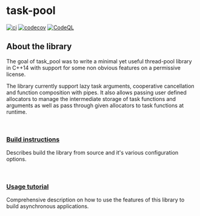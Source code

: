 # task-pool


[![ci](https://github.com/benny-edlund/task-pool/actions/workflows/ci.yml/badge.svg)](https://github.com/benny-edlund/task-pool/actions/workflows/ci.yml)
[![codecov](https://codecov.io/gh/benny-edlund/task-pool/branch/main/graph/badge.svg?token=ONIOP80W68)](https://app.codecov.io/gh/benny-edlund/task-pool)
[![CodeQL](https://github.com/benny-edlund/task-pool/actions/workflows/codeql-analysis.yml/badge.svg)](https://github.com/benny-edlund/task-pool/actions/workflows/codeql-analysis.yml)
&nbsp;  
## About the library

The goal of task_pool was to write a minimal yet useful thread-pool library in C++14 with support for some non obvious features on a permissive license.

The library currently support lazy task arguments, cooperative cancellation and function composition with pipes. It also allows passing user defined allocators to manage the intermediate storage of task functions and arguments as well as pass through given allocators to task functions at runtime.

&nbsp;

### [Build instructions](docs/building.md)
Describes build the library from source and it's various configuration options.

&nbsp;  
### [Usage tutorial](docs/tutorial.md)
Comprehensive description on how to use the features of this library to build asynchronous applications.
